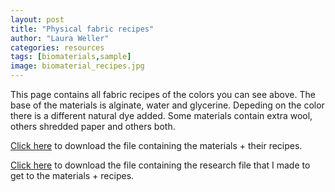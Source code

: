 ```yaml
---
layout: post
title: "Physical fabric recipes"
author: "Laura Weller"
categories: resources
tags: [biomaterials,sample]
image: biomaterial_recipes.jpg
---
```

This page contains all fabric recipes of the colors you can see above. The base of the materials is alginate, water and glycerine. Depeding on the color there is a different natural dye added. Some materials contain extra wool, others shredded paper and others both. 

[Click here](../../assets/nonimg/biomaterials-info-material-recipes.pdf) to download the file containing the materials + their recipes.

[Click here](../../assets/nonimg/biomaterials-info-research-documentation.pdf) to download the file containing the research file that I made to get to the materials + recipes.